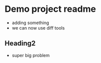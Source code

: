 # Demo project readme
- adding something
- we can now use diff tools

## Heading2
- super big problem
